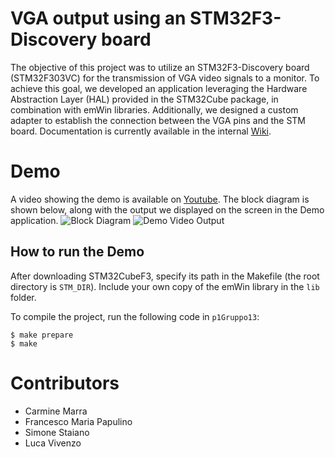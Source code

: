 # VGA output using an STM32F3-Discovery board
The objective of this project was to utilize an STM32F3-Discovery board (STM32F303VC) for the transmission of VGA video signals to a monitor. To achieve this goal, we developed an application leveraging the Hardware Abstraction Layer (HAL) provided in the STM32Cube package, in combination with emWin libraries. Additionally, we designed a custom adapter to establish the connection between the VGA pins and the STM board.
Documentation is currently available in the internal [Wiki](http://www.naplespu.com/es/index.php?title=Sviluppo_di_un%27applicazione_basata_su_middleware_STM32Cube:_graphics,_display_(VGA/HDMI)).

# Demo
A video showing the demo is available on [Youtube](https://www.youtube.com/watch?v=aGSfR4g1vQc).
The block diagram is shown below, along with the output we displayed on the screen in the Demo application.
![Block Diagram](https://i.imgur.com/hPxTZJF.jpeg)
![Demo Video Output](https://i.imgur.com/semI2Es.png)

## How to run the Demo
After downloading STM32CubeF3, specify its path in the Makefile (the root directory is `STM_DIR`).
Include your own copy of the emWin library in the `lib` folder.

To compile the project, run the following code in `p1Gruppo13`:
```
$ make prepare
$ make
```
# Contributors
- Carmine Marra 
- Francesco Maria Papulino
- Simone Staiano 
- Luca Vivenzo
